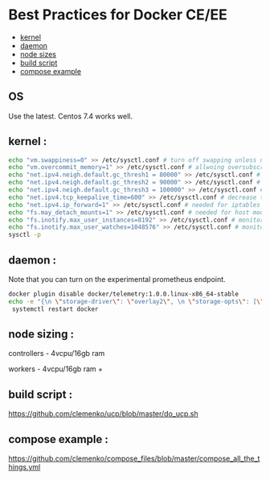 # Best Practices for Docker CE/EE

- [kernel](#kernel)
- [daemon](#daemon)
- [node sizes](#node)
- [build script](#build)
- [compose example](#compose)

## OS
Use the latest. Centos 7.4 works well.

<a name="kernel"></a>
## kernel :
```bash
echo "vm.swappiness=0" >> /etc/sysctl.conf # turn off swapping unless necessary
echo "vm.overcommit_memory=1" >> /etc/sysctl.conf # allwoing oversubscription 
echo "net.ipv4.neigh.default.gc_thresh1 = 80000" >> /etc/sysctl.conf # arp cache fixes
echo "net.ipv4.neigh.default.gc_thresh2 = 90000" >> /etc/sysctl.conf # arp cache fixes
echo "net.ipv4.neigh.default.gc_thresh3 = 100000" >> /etc/sysctl.conf # arp cache fixes
echo "net.ipv4.tcp_keepalive_time=600" >> /etc/sysctl.conf # decrease the tcp timeout for ipvs
echo "net.ipv4.ip_forward=1" >> /etc/sysctl.conf # needed for iptables
echo "fs.may_detach_mounts=1" >> /etc/sysctl.conf # needed for host mountpoints with RHEL 7.4
echo "fs.inotify.max_user_instances=8192" >> /etc/sysctl.conf # monitor file system events  
echo "fs.inotify.max_user_watches=1048576" >> /etc/sysctl.conf # monitor file system events  
sysctl -p
```

<a name="daemon"></a>
## daemon :
Note that you can turn on the experimental prometheus endpoint.

```bash
docker plugin disable docker/telemetry:1.0.0.linux-x86_64-stable
echo -e "{\n \"storage-driver\": \"overlay2\", \n \"storage-opts\": [\"overlay2.override_kernel_check=true\"], \n \"log-driver\": \"json-file\", \"log-opts\": {\"max-size\": \"10m\", \"max-file\": \"3\"}, \n \"metrics-addr\" : \"0.0.0.0:9323\", \n \"experimental\" : true \n}" > /etc/docker/daemon.json
 systemctl restart docker
```

<a name="node"></a>
## node sizing :
controllers - 4vcpu/16gb ram

workers - 4vcpu/16gb ram +

<a name="build"></a>
## build script :
<a href="https://github.com/clemenko/ucp/blob/master/do_ucp.sh">https://github.com/clemenko/ucp/blob/master/do_ucp.sh</a>

<a name="compose"></a>
## compose example :
<a href="https://github.com/clemenko/compose_files/blob/master/compose_all_the_things.yml">https://github.com/clemenko/compose_files/blob/master/compose_all_the_things.yml</a>
